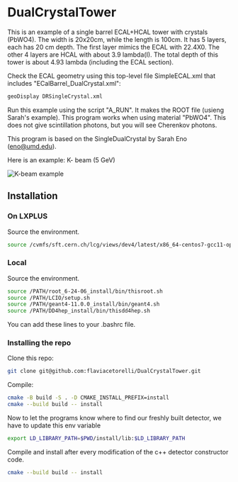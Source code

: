 # DualCrystalTower 

This is an example of a single barrel ECAL+HCAL tower  with crystals (PbWO4). 
The width is 20x20cm, while the length is 100cm. It has 5 layers, each has 20 cm depth.
The first layer mimics the ECAL with 22.4X0. The other 4 layers are HCAL with about 3.9 lambda(I).
The total depth of this tower is about 4.93 lambda (including the ECAL section).

Check the ECAL geometry using this top-level file SimpleECAL.xml that includes "ECalBarrel_DualCrystal.xml":

```bash
geoDisplay DRSingleCrystal.xml 
```

Run this example using the script "A_RUN". It  makes the ROOT file (usieng Sarah's example). This program works when using material "PbWO4". This does not give scintillation photons, but you will see Cherenkov photons.

This program is based on the SingleDualCrystal by Sarah Eno (eno@umd.edu).

Here is an example:  K- beam (5 GeV) 


![K-beam example](compact/images/kaon_5gev.png?raw=true)



##  Installation 
### On LXPLUS

Source the environment.

```bash
source /cvmfs/sft.cern.ch/lcg/views/dev4/latest/x86_64-centos7-gcc11-opt/setup.sh 
```

### Local
Source the environment.

```bash
source /PATH/root_6-24-06_install/bin/thisroot.sh
source /PATH/LCIO/setup.sh
source /PATH/geant4-11.0.0_install/bin/geant4.sh
source /PATH/DD4hep_install/bin/thisdd4hep.sh
```
You can add these lines to your .bashrc file.

### Installing the repo

Clone this repo:

```bash
git clone git@github.com:flaviacetorelli/DualCrystalTower.git 
```

Compile:

```bash
cmake -B build -S . -D CMAKE_INSTALL_PREFIX=install
cmake --build build -- install
```

Now to let the programs know where to find our freshly built detector, we have to update this env variable

```bash
export LD_LIBRARY_PATH=$PWD/install/lib:$LD_LIBRARY_PATH
```

Compile and install after every modification of the c++ detector constructor code.

```bash
cmake --build build -- install
```




